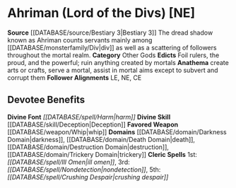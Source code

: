 ﻿---
alignment: NE
deity:
- '[[DATABASE/deity/Ahriman|Ahriman]]'
deity_category: Other Gods
divine_font: Harm
domain:
- '[[DATABASE/domain/Darkness Domain|Darkness]]'
- '[[DATABASE/domain/Death Domain|Death]]'
- '[[DATABASE/domain/Destruction Domain|Destruction]]'
- '[[DATABASE/domain/Trickery Domain|Trickery]]'
favored_weapon: '[[DATABASE/weapon/Whip|Whip]]'
follower_alignment:
- LE
- NE
- CE
id: '220'
name: Ahriman
rarity: Common
skill:
- '[[DATABASE/skill/Deception|Deception]]'
source: '[[DATABASE/source/Bestiary 3|Bestiary 3]]'
type: Deity

---
# Ahriman (Lord of the Divs) [NE]

**Source** [[DATABASE/source/Bestiary 3|Bestiary 3]]
The dread shadow known as Ahriman counts servants mainly among [[DATABASE/monsterfamily/Div|div]] as well as a scattering of followers throughout the mortal realm. 
**Category** Other Gods
**Edicts** Foil rulers, the proud, and the powerful; ruin anything created by mortals
**Anathema** create arts or crafts, serve a mortal, assist in mortal aims except to subvert and corrupt them
**Follower Alignments** LE, NE, CE

## Devotee Benefits

**Divine Font** _[[DATABASE/spell/Harm|harm]]_
**Divine Skill** [[DATABASE/skill/Deception|Deception]]
**Favored Weapon** [[DATABASE/weapon/Whip|whip]]
**Domains** [[DATABASE/domain/Darkness Domain|darkness]], [[DATABASE/domain/Death Domain|death]], [[DATABASE/domain/Destruction Domain|destruction]], [[DATABASE/domain/Trickery Domain|trickery]]
**Cleric Spells** 1st: _[[DATABASE/spell/Ill Omen|ill omen]]_, 3rd: _[[DATABASE/spell/Nondetection|nondetection]]_, 5th: _[[DATABASE/spell/Crushing Despair|crushing despair]]_